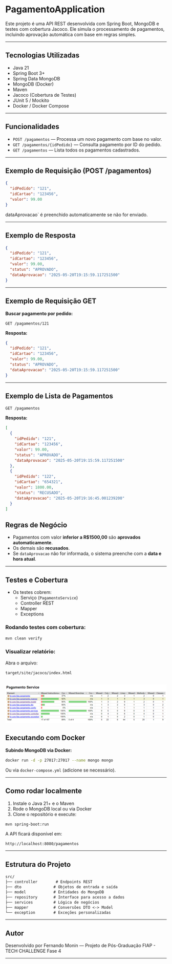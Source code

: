 
# PagamentoApplication

Este projeto é uma API REST desenvolvida com Spring Boot, MongoDB e testes com cobertura Jacoco. Ele simula o processamento de pagamentos, incluindo aprovação automática com base em regras simples.

---

## Tecnologias Utilizadas

- Java 21
- Spring Boot 3+
- Spring Data MongoDB
- MongoDB (Docker)
- Maven
- Jacoco (Cobertura de Testes)
- JUnit 5 / Mockito
- Docker / Docker Compose

---

## Funcionalidades

- `POST /pagamentos` — Processa um novo pagamento com base no valor.
- `GET /pagamentos/{idPedido}` — Consulta pagamento por ID do pedido.
- `GET /pagamentos` — Lista todos os pagamentos cadastrados.

---
## Exemplo de Requisição (POST /pagamentos)

```json
{
  "idPedido": "121",
  "idCartao": "123456",
  "valor": 99.00
}
```

 dataAprovacao` é preenchido automaticamente se não for enviado.

---

## Exemplo de Resposta

```json
{
  "idPedido": "121",
  "idCartao": "123456",
  "valor": 99.00,
  "status": "APROVADO",
  "dataAprovacao": "2025-05-20T19:15:59.117251500"
}
```

---

## Exemplo de Requisição GET

**Buscar pagamento por pedido:**

```
GET /pagamentos/121
```

**Resposta:**

```json
{
  "idPedido": "121",
  "idCartao": "123456",
  "valor": 99.00,
  "status": "APROVADO",
  "dataAprovacao": "2025-05-20T19:15:59.117251500"
}
```

---

## Exemplo de Lista de Pagamentos

```
GET /pagamentos
```

**Resposta:**

```json
[
  {
    "idPedido": "121",
    "idCartao": "123456",
    "valor": 99.00,
    "status": "APROVADO",
    "dataAprovacao": "2025-05-20T19:15:59.117251500"
  },
  {
    "idPedido": "122",
    "idCartao": "654321",
    "valor": 1800.00,
    "status": "RECUSADO",
    "dataAprovacao": "2025-05-20T19:16:45.001239200"
  }
]
```

## Regras de Negócio

- Pagamentos com valor **inferior a R$1500,00** são **aprovados automaticamente**.
- Os demais são **recusados**.
- Se `dataAprovacao` não for informada, o sistema preenche com a **data e hora atual**.

---

## Testes e Cobertura

- Os testes cobrem:
  - Serviço (`PagamentoService`)
  - Controller REST
  - Mapper
  - Exceptions

### Rodando testes com cobertura:
```bash
mvn clean verify
```

### Visualizar relatório:
Abra o arquivo:

```
target/site/jacoco/index.html
```
![img.png](img.png)
---

## Executando com Docker

**Subindo MongoDB via Docker:**

```bash
docker run -d -p 27017:27017 --name mongo mongo
```

Ou via `docker-compose.yml` (adicione se necessário).

---

## Como rodar localmente

1. Instale o Java 21+ e o Maven
2. Rode o MongoDB local ou via Docker
3. Clone o repositório e execute:

```bash
mvn spring-boot:run
```

A API ficará disponível em:

```
http://localhost:8080/pagamentos
```

---

## Estrutura do Projeto

```
src/
├── controller        # Endpoints REST
├── dto              # Objetos de entrada e saída
├── model            # Entidades do MongoDB
├── repository       # Interface para acesso a dados
├── services         # Lógica de negócios
├── mapper           # Conversões DTO <-> Model
└── exception        # Exceções personalizadas
```

---

## Autor

Desenvolvido por Fernando Monin — Projeto de Pós-Graduação FIAP - TECH CHALLENGE Fase 4

---
